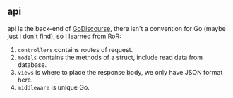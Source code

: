 ## api

api is the back-end of [GoDiscourse](https://live.satellity.com/), there isn't a convention for Go (maybe just i don't find), so I learned from RoR:

1. `controllers` contains routes of request.
2. `models` contains the methods of a struct, include read data from database.
3. `views` is where to place the response body, we only have JSON format here.
4. `middleware` is unique Go.
